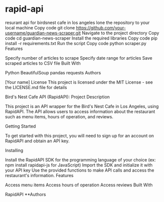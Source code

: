 # rapid-api
resurant api for birdsnest cafe in los angeles 
lone the repository to your local machine
Copy code
git clone https://github.com/your-username/guardian-news-scraper.git
Navigate to the project directory
Copy code
cd guardian-news-scraper
Install the required libraries
Copy code
pip install -r requirements.txt
Run the script
Copy code
python scraper.py
Features

Specify number of articles to scrape
Specify date range for articles
Save scraped articles to CSV file
Built With

Python
BeautifulSoup
pandas
requests
Authors

[Your name]
License
This project is licensed under the MIT License - see the LICENSE.md file for details

Bird's Nest Cafe API (RapidAPI):
Project Description

This project is an API wrapper for the Bird's Nest Cafe in Los Angeles, using RapidAPI. The API allows users to access information about the restaurant such as menu items, hours of operation, and reviews.

Getting Started

To get started with this project, you will need to sign up for an account on RapidAPI and obtain an API key.

Installing

Install the RapidAPI SDK for the programming language of your choice (ex: npm install rapidapi-js for JavaScript)
Import the SDK and initialize it with your API key
Use the provided functions to make API calls and access the restaurant's information.
Features

Access menu items
Access hours of operation
Access reviews
Built With

RapidAPI
**Authors
